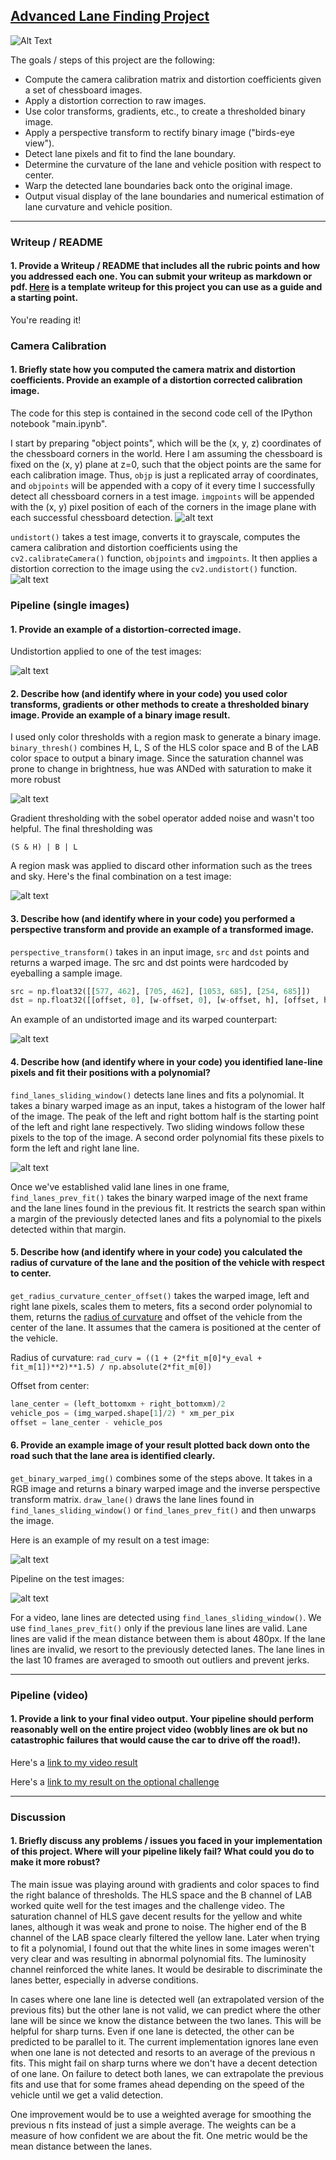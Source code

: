 ## [Advanced Lane Finding Project](https://github.com/udacity/CarND-Advanced-Lane-Lines)

![Alt Text](./project_video_result.gif)

The goals / steps of this project are the following:

* Compute the camera calibration matrix and distortion coefficients given a set of chessboard images.
* Apply a distortion correction to raw images.
* Use color transforms, gradients, etc., to create a thresholded binary image.
* Apply a perspective transform to rectify binary image ("birds-eye view").
* Detect lane pixels and fit to find the lane boundary.
* Determine the curvature of the lane and vehicle position with respect to center.
* Warp the detected lane boundaries back onto the original image.
* Output visual display of the lane boundaries and numerical estimation of lane curvature and vehicle position.

[//]: # (Image References)

[image1]: ./output_images/chessboard_corners.png "chessboard corners"
[image2]: ./output_images/undistorted_chessboard.png "undistorted chessboard"
[image3]: ./output_images/undistorted_test1.png "undistorted test1"
[image4]: ./output_images/color_thresholding.jpg "color spaces"
[image5]: ./output_images/binary_thresholding.jpg "binary thresholding"
[image6]: ./output_images/warped.jpg "warped"
[image7]: ./output_images/sliding_window.jpg "sliding window"
[image8]: ./output_images/result_test1.jpg "result"
[image9]: ./output_images/result_testimgs.png "results"


---

### Writeup / README

#### 1. Provide a Writeup / README that includes all the rubric points and how you addressed each one.  You can submit your writeup as markdown or pdf.  [Here](https://github.com/udacity/CarND-Advanced-Lane-Lines/blob/master/writeup_template.md) is a template writeup for this project you can use as a guide and a starting point.  

You're reading it!

### Camera Calibration

#### 1. Briefly state how you computed the camera matrix and distortion coefficients. Provide an example of a distortion corrected calibration image.

The code for this step is contained in the second code cell of the IPython notebook "main.ipynb". 

I start by preparing "object points", which will be the (x, y, z) coordinates of the chessboard corners in the world. Here I am assuming the chessboard is fixed on the (x, y) plane at z=0, such that the object points are the same for each calibration image.  Thus, `objp` is just a replicated array of coordinates, and `objpoints` will be appended with a copy of it every time I successfully detect all chessboard corners in a test image. `imgpoints` will be appended with the (x, y) pixel position of each of the corners in the image plane with each successful chessboard detection.
![alt text][image1]

`undistort()` takes a test image, converts it to grayscale, computes the camera calibration and distortion coefficients using the `cv2.calibrateCamera()` function, `objpoints` and `imgpoints`.  It then applies a distortion correction to the image using the `cv2.undistort()` function.
![alt text][image2]

### Pipeline (single images)

#### 1. Provide an example of a distortion-corrected image.

Undistortion applied to one of the test images:

![alt text][image3]

#### 2. Describe how (and identify where in your code) you used color transforms, gradients or other methods to create a thresholded binary image.  Provide an example of a binary image result.

I used only color thresholds with a region mask to generate a binary image. `binary_thresh()` combines H, L, S of the HLS color space and B of the LAB color space to output a binary image. Since the saturation channel was prone to change in brightness, hue was ANDed with saturation to make it more robust

![alt text][image4]

Gradient thresholding with the sobel operator added noise and wasn't too helpful. The final thresholding was 

`(S & H) | B | L`

A region mask was applied to discard other information such as the trees and sky. 
Here's the final combination on a test image:

![alt text][image5]

#### 3. Describe how (and identify where in your code) you performed a perspective transform and provide an example of a transformed image.

`perspective_transform()` takes in an input image, `src` and `dst` points and returns a warped image. The src and dst points were hardcoded by eyeballing a sample image.

```python
src = np.float32([[577, 462], [705, 462], [1053, 685], [254, 685]])
dst = np.float32([[offset, 0], [w-offset, 0], [w-offset, h], [offset, h]])
```

An example of an undistorted image and its warped counterpart:

![alt text][image6]

#### 4. Describe how (and identify where in your code) you identified lane-line pixels and fit their positions with a polynomial?

`find_lanes_sliding_window()` detects lane lines and fits a polynomial. It takes a binary warped image as an input, takes a histogram of the lower half of the image. The peak of the left and right bottom half is the starting point of the left and right lane respectively. Two sliding windows follow these pixels to the top of the image. A second order polynomial fits these pixels to form the left and right lane line. 

![alt text][image7]

Once we've established valid lane lines in one frame, `find_lanes_prev_fit()` takes the binary warped image of the next frame and the lane lines found in the previous fit. It restricts the search span within a margin of the previously detected lanes and fits a polynomial to the pixels detected within that margin. 

#### 5. Describe how (and identify where in your code) you calculated the radius of curvature of the lane and the position of the vehicle with respect to center.

`get_radius_curvature_center_offset()` takes the warped image, left and right lane pixels, scales them to meters, fits a second order polynomial to them, returns the [radius of curvature](http://www.intmath.com/applications-differentiation/8-radius-curvature.php) and offset of the vehicle from the center of the lane. It assumes that the camera is positioned at the center of the vehicle. 

Radius of curvature:
`rad_curv = ((1 + (2*fit_m[0]*y_eval + fit_m[1])**2)**1.5) / np.absolute(2*fit_m[0])`

Offset from center:
```python
lane_center = (left_bottomxm + right_bottomxm)/2
vehicle_pos = (img_warped.shape[1]/2) * xm_per_pix
offset = lane_center - vehicle_pos 
```

#### 6. Provide an example image of your result plotted back down onto the road such that the lane area is identified clearly.

`get_binary_warped_img()` combines some of the steps above. It takes in a RGB image and returns a binary warped image and the inverse perspective transform matrix. 
`draw_lane()` draws the lane lines found in `find_lanes_sliding_window()` or `find_lanes_prev_fit()` and then unwarps the image.

Here is an example of my result on a test image:

![alt text][image8]

Pipeline on the test images:

![alt text][image9]

For a video, lane lines are detected using `find_lanes_sliding_window()`. We use `find_lanes_prev_fit()` only if the previous lane lines are valid. Lane lines are valid if the mean distance between them is about 480px. If the lane lines are invalid, we resort to the previously detected lanes. The lane lines in the last 10 frames are averaged to smooth out outliers and prevent jerks. 

---

### Pipeline (video)

#### 1. Provide a link to your final video output.  Your pipeline should perform reasonably well on the entire project video (wobbly lines are ok but no catastrophic failures that would cause the car to drive off the road!).

Here's a [link to my video result](./project_video_result.mp4)

Here's a [link to my result on the optional challenge](./challenge_video_result.mp4)

---

### Discussion

#### 1. Briefly discuss any problems / issues you faced in your implementation of this project.  Where will your pipeline likely fail?  What could you do to make it more robust?

The main issue was playing around with gradients and color spaces to find the right balance of thresholds. The HLS space and the B channel of LAB worked quite well for the test images and the challenge video. The saturation channel of HLS gave decent results for the yellow and white lanes, although it was weak and prone to noise. The higher end of the B channel of the LAB space clearly filtered the yellow lane. Later when trying to fit a polynomial, I found out that the white lines in some images weren't very clear and was resulting in abnormal polynomial fits. The luminosity channel reinforced the white lanes. It would be desirable to discriminate the lanes better, especially in adverse conditions.

In cases where one lane line is detected well (an extrapolated version of the previous fits) but the other lane is not valid, we can predict where the other lane will be since we know the distance between the two lanes. This will be helpful for sharp turns. Even if one lane is detected, the other can be predicted to be parallel to it. The current implementation ignores lane even when one lane is not detected and resorts to an average of the previous n fits. This might fail on sharp turns where we don't have a decent detection of one lane. 
On failure to detect both lanes, we can extrapolate the previous fits and use that for some frames ahead depending on the speed of the vehicle until we get a valid detection.

One improvement would be to use a weighted average for smoothing the previous n fits instead of just a simple average. The weights can be a measure of how confident we are about the fit. One metric would be the mean distance between the lanes.
